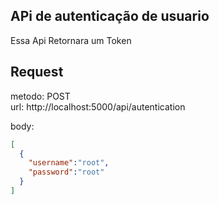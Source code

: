 ## APi de autenticação de usuario
Essa Api Retornara um Token 

## Request 
 metodo: POST    
 url: http://localhost:5000/api/autentication
 
 body:
```json
[
  {
    "username":"root",
    "password":"root"
  }
]
```
